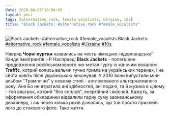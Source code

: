 ```yaml
---
date: 2020-04-05T10:54:09
layout: post
tags: [alternative_rock, female_vocalists, Ukraine, 10s]
title: "Black Jackets: #alternative_rock #female_vocalists"
---
```

![Black Jackets: #alternative_rock #female_vocalists](https://res.cloudinary.com/vast-space-unexplored/image/upload/q_auto,dpr_auto,w_auto/photos/photo_936_05-04-2020_10-54-09.jpg)
Black Jackets: [#alternative_rock](/tags/#alternative_rock) [#female_vocalists](/tags/#female_vocalists) [#Ukraine](/tags/#Ukraine) [#10s](/tags/#10s)

Навряд **Чорні куртки** назвались на честь німецько-нідерландської банди іммігрантів :-P Насправді **Black Jackets** - полегшене продовження російськомовного ню-метал гурту із жіночим вокалом **Traff!c**, котрий колись вельми гучно гримів на українських теренах, і на свята навіть пісні українською виконував. У 2010 вони випустили міні-альбом &quot;Трампліни&quot; у новому стилі - англомовного альтернативного року. Аня Бо не втратила ані здібностей, ані подачі, та й музика в цілому - той альтрок, котрий &quot;без соплєй&quot;, енергійний і якісний. Кажуть, за оформлення обкладинки відвалили гарну суму заокеанському дизайнеру, і аж через кілька років дізнались, що той просто приклеїв лого до стокового фото. Таке життя.